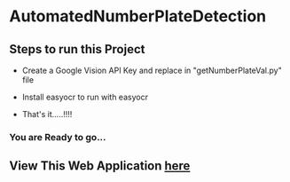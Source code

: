 # AutomatedNumberPlateDetection

## Steps to run this Project

- Create a Google Vision API Key and replace in "getNumberPlateVal.py" file

- Install easyocr to run with easyocr

- That's it.....!!!! 

### You are Ready to go...

## View This Web Application [here](http://vehiclenumberplatedetection-happy-mongoose-qx.cfapps.io/)
